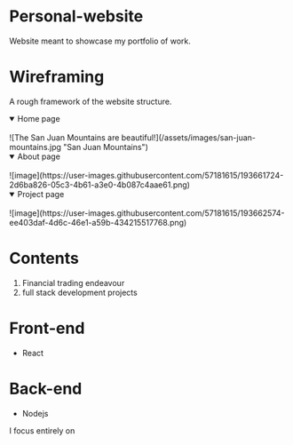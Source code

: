 # Personal-website
Website meant to showcase my portfolio of work.

# Wireframing
A rough framework of the website structure.
<details open>
<summary>Home page</summary>
<br>
![The San Juan Mountains are beautiful!](/assets/images/san-juan-mountains.jpg "San Juan Mountains")
</details>
<details open>
<summary>About page</summary>
<br>
![image](https://user-images.githubusercontent.com/57181615/193661724-2d6ba826-05c3-4b61-a3e0-4b087c4aae61.png)
</details>
<details open>
<summary>Project page</summary>
<br>
![image](https://user-images.githubusercontent.com/57181615/193662574-ee403daf-4d6c-46e1-a59b-434215517768.png)
</details>



# Contents
1. Financial trading endeavour
2. full stack development projects


# Front-end
- React

# Back-end
- Nodejs

I focus entirely on 
